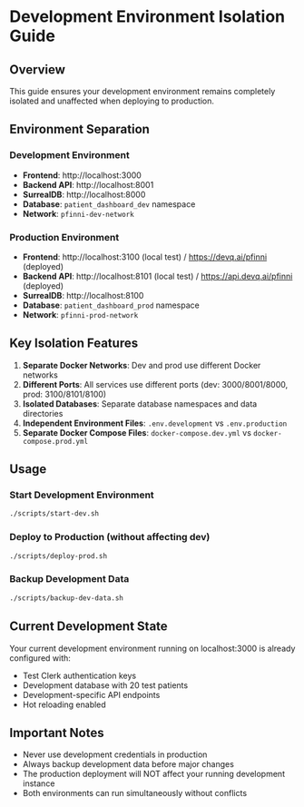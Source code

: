 # Development Environment Isolation Guide

## Overview
This guide ensures your development environment remains completely isolated and unaffected when deploying to production.

## Environment Separation

### Development Environment
- **Frontend**: http://localhost:3000
- **Backend API**: http://localhost:8001
- **SurrealDB**: http://localhost:8000
- **Database**: `patient_dashboard_dev` namespace
- **Network**: `pfinni-dev-network`

### Production Environment
- **Frontend**: http://localhost:3100 (local test) / https://devq.ai/pfinni (deployed)
- **Backend API**: http://localhost:8101 (local test) / https://api.devq.ai/pfinni (deployed)
- **SurrealDB**: http://localhost:8100
- **Database**: `patient_dashboard_prod` namespace
- **Network**: `pfinni-prod-network`

## Key Isolation Features

1. **Separate Docker Networks**: Dev and prod use different Docker networks
2. **Different Ports**: All services use different ports (dev: 3000/8001/8000, prod: 3100/8101/8100)
3. **Isolated Databases**: Separate database namespaces and data directories
4. **Independent Environment Files**: `.env.development` vs `.env.production`
5. **Separate Docker Compose Files**: `docker-compose.dev.yml` vs `docker-compose.prod.yml`

## Usage

### Start Development Environment
```bash
./scripts/start-dev.sh
```

### Deploy to Production (without affecting dev)
```bash
./scripts/deploy-prod.sh
```

### Backup Development Data
```bash
./scripts/backup-dev-data.sh
```

## Current Development State
Your current development environment running on localhost:3000 is already configured with:
- Test Clerk authentication keys
- Development database with 20 test patients
- Development-specific API endpoints
- Hot reloading enabled

## Important Notes
- Never use development credentials in production
- Always backup development data before major changes
- The production deployment will NOT affect your running development instance
- Both environments can run simultaneously without conflicts
